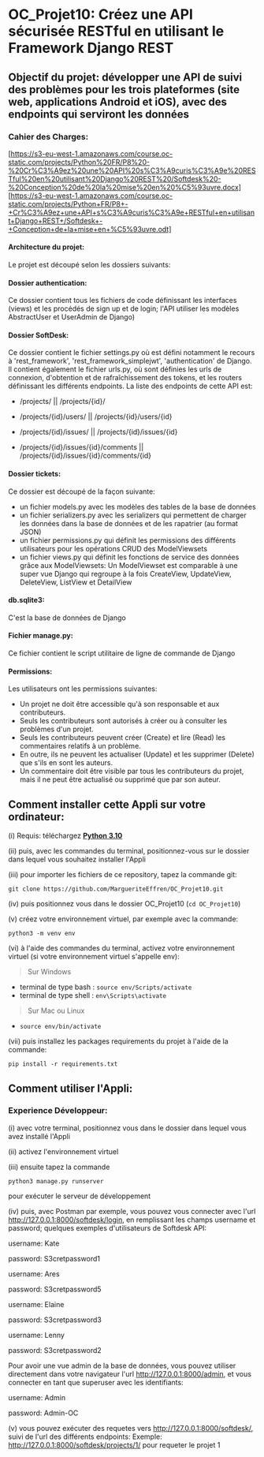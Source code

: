 # OC_Projet10: Créez une API sécurisée RESTful en utilisant le Framework Django REST

## Objectif du projet: développer une API de suivi des problèmes pour les trois plateformes (site web, applications Android et iOS), avec des endpoints qui serviront les données

### Cahier des Charges:
[https://s3-eu-west-1.amazonaws.com/course.oc-static.com/projects/Python%20FR/P8%20-%20Cr%C3%A9ez%20une%20API%20s%C3%A9curis%C3%A9e%20RESTful%20en%20utilisant%20Django%20REST%20/Softdesk%20-%20Conception%20de%20la%20mise%20en%20%C5%93uvre.docx]
[https://s3-eu-west-1.amazonaws.com/course.oc-static.com/projects/Python+FR/P8+-+Cr%C3%A9ez+une+API+s%C3%A9curis%C3%A9e+RESTful+en+utilisant+Django+REST+/Softdesk+-+Conception+de+la+mise+en+%C5%93uvre.odt]

#### Architecture du projet:

Le projet est découpé selon les dossiers suivants:

#### Dossier authentication:
Ce dossier contient tous les fichiers de code définissant les interfaces (views) et les procédés de sign up et de login; l'API utiliser les modèles AbstractUser et UserAdmin de Django) 

#### Dossier SoftDesk:
Ce dossier contient le fichier settings.py où est défini notamment le recours à 'rest_framework', 'rest_framework_simplejwt', 'authentication' de Django. 
Il contient également le fichier urls.py, où sont définies les urls de connexion, d'obtention et de rafraîchissement des tokens, et les routers définissant les différents endpoints. La liste des endpoints de cette API est:

- /projects/   ||   /projects/{id}/

- /projects/{id}/users/   ||   /projects/{id}/users/{id}

- /projects/{id}/issues/   ||   /projects/{id}/issues/{id}

- /projects/{id}/issues/{id}/comments   ||   /projects/{id}/issues/{id}/comments/{id}

#### Dossier tickets:
Ce dossier est découpé de la façon suivante:
- un fichier models.py avec les modèles des tables de la base de données
- un fichier serializers.py avec les serializers qui permettent de charger les données dans la base de données et de les rapatrier (au format JSON)
- un fichier permissions.py qui définit les permissions des différents utilisateurs pour les opérations CRUD des ModelViewsets
- un fichier views.py qui définit les fonctions de service des données grâce aux ModelViewsets: Un ModelViewset  est comparable à une super vue Django qui regroupe   à la fois CreateView, UpdateView, DeleteView, ListView  et DetailView

#### db.sqlite3:
C'est la base de données de Django

#### Fichier manage.py:
Ce fichier contient le script utilitaire de ligne de commande de Django

#### Permissions: 
Les utilisateurs ont les permissions suivantes:
- Un projet ne doit être accessible qu'à son responsable et aux contributeurs. 
- Seuls les contributeurs sont autorisés à créer ou à consulter les problèmes d'un projet.
- Seuls les contributeurs peuvent créer (Create) et lire (Read) les commentaires relatifs à un problème. 
- En outre, ils ne peuvent les actualiser (Update) et les supprimer (Delete) que s'ils en sont les auteurs.
- Un commentaire doit être visible par tous les contributeurs du projet, mais il ne peut être actualisé ou supprimé que par son auteur.

## Comment installer cette Appli sur votre ordinateur:
(i) Requis: téléchargez **[Python 3.10](https://www.python.org/downloads/)**

(ii) puis, avec les commandes du terminal, positionnez-vous sur le dossier dans lequel vous souhaitez installer l'Appli

(iii) pour importer les fichiers de ce repository, tapez la commande git:

`git clone https://github.com/MargueriteEffren/OC_Projet10.git`

(iv) puis positionnez vous dans le dossier OC_Projet10 (`cd OC_Projet10`)

(v) créez votre environnement virtuel, par exemple avec la commande:

`python3 -m venv env`

(vi) à l'aide des commandes du terminal, activez votre environnement virtuel 
(si votre environnement virtuel s'appelle env):
> Sur Windows  
- terminal de type bash : `source env/Scripts/activate`
- terminal de type shell : `env\Scripts\activate`
  
> Sur Mac ou Linux
- `source env/bin/activate`

(vii) puis installez les packages requirements du projet à l'aide de la commande:

`pip install -r requirements.txt`

## Comment utiliser l'Appli:

### Experience Développeur:

(i) avec votre terminal, positionnez vous dans le dossier dans lequel vous avez installé l'Appli

(ii) activez l'environnement virtuel

(iii) ensuite tapez la commande 

`python3 manage.py runserver`

pour exécuter le serveur de développement

(iv) puis, avec Postman par exemple, vous pouvez vous connecter avec l'url http://127.0.0.1:8000/softdesk/login, en remplissant les champs username et password;
quelques exemples d'utilisateurs de Softdesk API:

username: Kate

password: S3cretpassword1

username: Ares

password: S3cretpassword5

username: Elaine

password: S3cretpassword3

username: Lenny

password: S3cretpassword2

Pour avoir une vue admin de la base de données, vous pouvez utiliser directement dans votre navigateur l'url http://127.0.0.1:8000/admin, et vous connecter en tant que superuser avec les identifiants:

username: Admin

password: Admin-OC

(v) vous pouvez exécuter des requetes vers  http://127.0.0.1:8000/softdesk/, suivi de l'url des différents endpoints:
Exemple: http://127.0.0.1:8000/softdesk/projects/1/ pour requeter le projet 1



